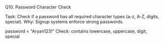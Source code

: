 Q10. Password Character Check

Task: Check if a password has all required character types (a-z, A-Z, digits, special).
Why: Signup systems enforce strong passwords.

password = "Aryan123!"
Check: contains lowercase, uppercase, digit, special